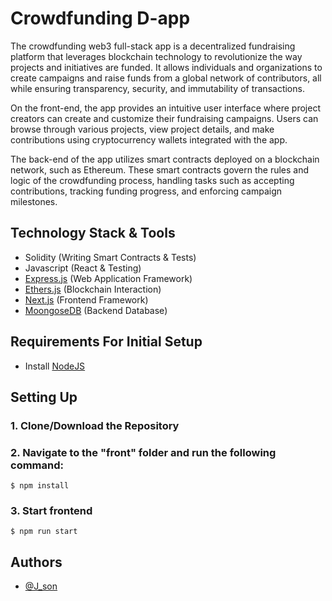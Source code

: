 # Crowdfunding D-app

The crowdfunding web3 full-stack app is a decentralized fundraising platform that leverages blockchain technology to revolutionize the way projects and initiatives are funded. It allows individuals and organizations to create campaigns and raise funds from a global network of contributors, all while ensuring transparency, security, and immutability of transactions.

On the front-end, the app provides an intuitive user interface where project creators can create and customize their fundraising campaigns. Users can browse through various projects, view project details, and make contributions using cryptocurrency wallets integrated with the app.

The back-end of the app utilizes smart contracts deployed on a blockchain network, such as Ethereum. These smart contracts govern the rules and logic of the crowdfunding process, handling tasks such as accepting contributions, tracking funding progress, and enforcing campaign milestones.

## Technology Stack & Tools

- Solidity (Writing Smart Contracts & Tests)
- Javascript (React & Testing)
- [Express.js](https://expressjs.com/) (Web Application Framework)
- [Ethers.js](https://docs.ethers.io/v5/) (Blockchain Interaction)
- [Next.js](https://nextjs.org/docs) (Frontend Framework)
- [MoongoseDB](https://www.mongodb.com/docs/) (Backend Database)

## Requirements For Initial Setup

- Install [NodeJS](https://nodejs.org/en/)

## Setting Up

### 1. Clone/Download the Repository

### 2. Navigate to the "front" folder and run the following command:

`$ npm install`

### 3. Start frontend

`$ npm run start`

## Authors

- [@J_son ](https://github.com/tig-bbit)
